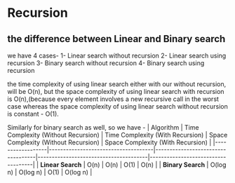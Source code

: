 # Recursion 

## the difference between Linear and Binary search

we have 4 cases- 
1- Linear search without recursion
2- Linear search using recursion
3- Binary search without recursion
4- Binary search using recursion


the time complexity of using linear search either with our without recursion, will be 
O(n), but the space complexity of using linear search with recursion is O(n),(because every element involves a new recursive call in the worst case whereas the space complexity of using linear search without recursion is constant - O(1).

Similarly for binary search as well, so we have - 
| Algorithm       | Time Complexity (Without Recursion) | Time Complexity (With Recursion) | Space Complexity (Without Recursion) | Space Complexity (With Recursion) |
|------------------|-------------------------------------|-----------------------------------|---------------------------------------|------------------------------------|
| **Linear Search** | O(n)                               | O(n)                              | O(1)                                  | O(n)                              |
| **Binary Search** | O(log n)                           | O(log n)                          | O(1)                                  | O(log n)                          |
